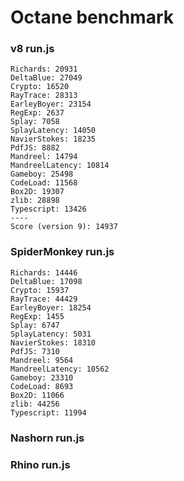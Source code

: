 # Octane benchmark

### v8 run.js

```
Richards: 20931
DeltaBlue: 27049
Crypto: 16520
RayTrace: 28313
EarleyBoyer: 23154
RegExp: 2637
Splay: 7058
SplayLatency: 14050
NavierStokes: 18235
PdfJS: 8882
Mandreel: 14794
MandreelLatency: 10814
Gameboy: 25498
CodeLoad: 11568
Box2D: 19307
zlib: 28898
Typescript: 13426
----
Score (version 9): 14937
```

### SpiderMonkey run.js

```
Richards: 14446
DeltaBlue: 17098
Crypto: 15937
RayTrace: 44429
EarleyBoyer: 18254
RegExp: 1455
Splay: 6747
SplayLatency: 5031
NavierStokes: 18310
PdfJS: 7310
Mandreel: 9564
MandreelLatency: 10562
Gameboy: 23310
CodeLoad: 8693
Box2D: 11066
zlib: 44256
Typescript: 11994
```

### Nashorn run.js


### Rhino run.js


